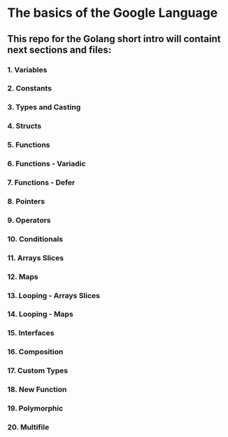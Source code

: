 # The basics of the Google Language

## This repo for the Golang short intro will containt next sections and files:

### 1. Variables 
### 2. Constants
### 3. Types and Casting
### 4. Structs
### 5. Functions
### 6. Functions - Variadic
### 7. Functions - Defer
### 8. Pointers
### 9. Operators
### 10. Conditionals 
### 11. Arrays Slices
### 12. Maps 
### 13. Looping - Arrays Slices 
### 14. Looping - Maps 
### 15. Interfaces
### 16. Composition
### 17. Custom Types
### 18. New Function
### 19. Polymorphic
### 20. Multifile
